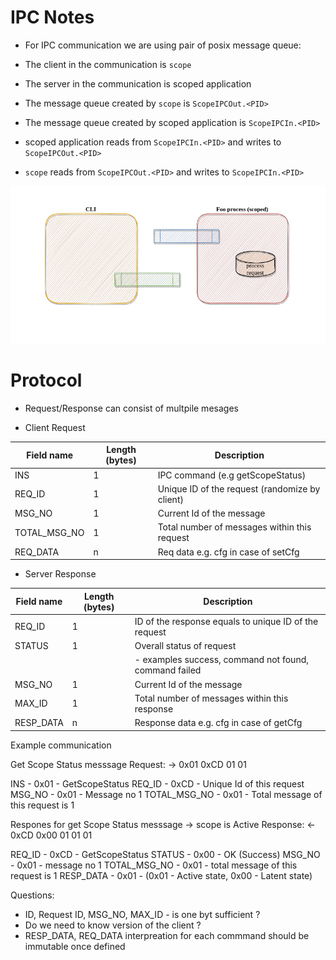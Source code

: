 # IPC Notes

- For IPC communication we are using pair of posix message queue:

- The client in the communication is `scope`
- The server in the communication is scoped application
- The message queue created by `scope` is `ScopeIPCOut.<PID>`
- The message queue created by scoped application is `ScopeIPCIn.<PID>`
- scoped application reads from `ScopeIPCIn.<PID>` and writes to `ScopeIPCOut.<PID>`
- `scope` reads from `ScopeIPCOut.<PID>` and writes to `ScopeIPCIn.<PID>`

![IPC Demo](images/ipc.gif)


# Protocol

- Request/Response can consist of multpile mesages

- Client Request

| Field name   | Length (bytes) | Description                                              |
|--------------|----------------|----------------------------------------------------------|
| INS          | 1              | IPC command (e.g getScopeStatus)                         |
| REQ_ID       | 1              | Unique ID of the request (randomize by client)           |
| MSG_NO       | 1              | Current Id of the message                                |
| TOTAL_MSG_NO | 1              | Total number of messages within this request             |
| REQ_DATA     | n              | Req data e.g. cfg in case of setCfg                      |

- Server Response

| Field name | Length (bytes) | Description                                                          |
|------------|----------------|----------------------------------------------------------------------|
| REQ_ID     | 1              | ID of the response equals to unique ID of the request                |
| STATUS     | 1              | Overall status of request                                            |
|            |                | - examples success, command not found, command failed                |
| MSG_NO     | 1              | Current Id of the message                                            |
| MAX_ID     | 1              | Total number of messages within this response                        |
| RESP_DATA  | n              | Response data e.g. cfg in case of getCfg                             |



Example communication

Get Scope Status messsage
Request:
-> 0x01 0xCD 01 01

INS - 0x01 - GetScopeStatus
REQ_ID - 0xCD - Unique Id of this request
MSG_NO - 0x01 - Message no 1
TOTAL_MSG_NO - 0x01 - Total message of this request is 1

Respones for get Scope Status messsage -> scope is Active
Response:
<- 0xCD 0x00 01 01 01

REQ_ID - 0xCD - GetScopeStatus
STATUS - 0x00 - OK (Success)
MSG_NO - 0x01 - message no 1
TOTAL_MSG_NO - 0x01 - total message of this request is 1
RESP_DATA - 0x01 - (0x01 - Active state, 0x00 - Latent state)

Questions:
- ID, Request ID, MSG_NO, MAX_ID - is one byt sufficient ?
- Do we need to know version of the client ?
- RESP_DATA, REQ_DATA interpreation for each commmand should be immutable once defined